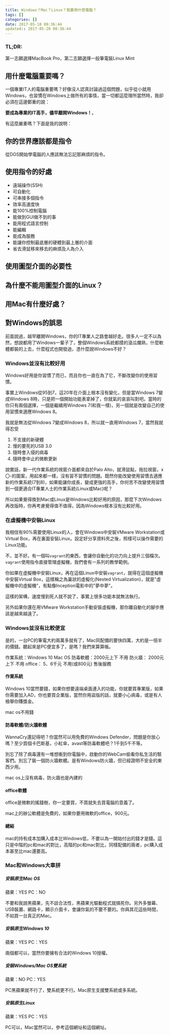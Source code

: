 ```yaml
---
title: Windows？Mac？Linux？我要用什麼電腦？
tags: []
categories: []
date: 2017-05-18 00:36:44
updated:: 2017-05-20 00:36:44
---
```


### TL;DR: 
第一志願選擇MacBook Pro，第二志願選擇一般筆電裝Linux Mint

## 用什麼電腦重要嗎？

一個專業IT人的電腦重要嗎？好像沒人認真討論過這個問題，似乎從小就用Windows，也習慣在Windows上做所有的事情，當一切都這麼理所當然時，我卻必須在這邊鄭重的說：

 **要成為專業的IT高手，儘早離開Windows！**。

有這麼嚴重嗎？下面是我的說明：

<!--more-->

## 你的世界應該都是指令

從DOS開始學電腦的人應該無法忘記那麻煩的指令。

## 使用指令的好處

* 遠端操作(SSH)
* 可自動化
* 可串接多個指令
* 效率高速度快
* 能100%控制電腦
* 能做到GUI做不到的事
* 能用程式語言控制
* 能編輯
* 能成為服務
* 能讓你控制最底層的硬體到最上層的介面
* 省去滑鼠移來移去的麻煩及人為介入

## 使用圖型介面的必要性

## 為什麼不能用圖型介面的Linux？

## 用Mac有什麼好處？

##  對Windows的誤思

前面說過，越早離開Windows，你的IT專業人之路會越好走。很多人一定不以為然，想說都用了Windows一輩子了，整個Windows系統都摸的滾瓜爛熟，什麼軟體都裝的上去，什麼程式也開發過，憑什麼說Windows不好？

### Windows並沒有比較好用

Windows好用是你習慣了而已，而且你也一直在為了它，不斷改變你的使用習慣。

事實上Windows從95到7，這20年在介面上根本沒有變化，但是當Windows 7變成Windows 8時，只是把一個開始功能表拿掉了，你就氣的哀哀叫對吧。當時的你只有兩個選擇，一個是繼續用Windows 7(和我一樣)，另一個就是改變自己的使用習慣來適應Windows 8。

我就是無法從Windows 7變成Windows 8，所以就一直用Windows 7，當然我就得忍受

1. 不支援的新硬體
2. 慢的要死的USB 3.0
3. 隨時會入侵的病毒
4. 隨時會中止的微軟更新

說實話，新一代作業系統的視窗介面都來自於Palo Alto，就滑鼠點，拖拉視窗，x〇-的圖案，用起來都一樣，沒有習不習慣的問題。既然你能改變使用習慣去適應新的作業系統(7到8)，如果能讓你成長，變成更強的高手，你何苦不改變使用習慣到一個更適合IT專業人士的作業系統(Linux或Mac)呢？

所以如果覺得換到Mac或Linux是Windows比較好用的原因，那麼下次Windows再改版時，你再考慮覺得值不值得，因為Windows根本沒有比較好用。

### 在虛擬機中安裝Linux

我相信有90%需要使用Linux的人，會在Windows中安裝VMware Workstation或Virtual Box，再在裏面安裝Linux。設定好分享資料夾之後，照樣可以操作需要的Linux功能。

不，並不好。有一個叫`vagrant`的東西，會讓你自動化的功力向上提升三個檔次。`vagrant`使用指令直接管理虛擬機，我們會有一系列的教學範例。

你如果在虛擬機中安裝Linux，再在這個Linux中安裝`vagrant`，就得在這個虛擬機中安裝Virtual Box，這樣稱之為巢狀的虛擬化(Nested Virtualization)，就是"虛擬機中的虛擬機"，有點像Inception電影中的"夢中夢"。

這樣的架構，速度慢到死人就不說了，事實上很多功能本就無法執行。

另外如果你還在用VMware Workstation手動安裝虛擬機，那你離自動化的腳步應該是越來越遠了。

### Windows並沒有比較便宜

是的，一台PC的筆電大約兩萬多就有了，Mac同配備的要快四萬，大約是一倍半的價錢。聽起來是PC便宜多了，是嗎？我們來算算帳。

作業系統：Windows 10 				Mac OS
防毒軟體：2000元上下		  		不用
防火牆：	2000元上下					不用
office：		5、6千元						不用(或800元)
售後服務	

#### 作業系統

Windows 10當然要錢，如果你想要遠端桌面連入的功能，你就要買專業版，如果你需要加入AD，你也要買企業版，當然你用盜版的話，就要小心病毒，或是有人檢舉你賺獎金。

mac os不用錢

#### 防毒軟體/防火牆軟體

WannaCry還記得吧？你當然可以用免費的Windows Defender，問題是你放心嗎？至少買個卡巴斯基，小紅傘，avast等防毒軟體吧？1千到5千不等。

別忘了除了病毒還有一堆想衝到你電腦中，啟動你的WebCam偷看你私生活的駭客們。別忘了裝一個防火牆軟體。是有Windows防火牆，但已經證明不安全的東西少用。

mac os上沒有病毒，防火牆也是內建的
                  
#### office軟體

office是微軟的搖錢樹，你一定要買，不買就失去買電腦的意義了。

mac上的辦公軟體是免費的，如果你要用微軟的office，900元。

#### 總結

mac的持有成本加購入成本比Windows低，不要以為一開始付出的錢才是錢。這只是中階的pc和mac的對比，高階的pc和mac對比，同樣配備的兩者，pc購入成本甚至比mac還要高。

### Mac和Windows大車拼

##### 安裝原生Mac OS

蘋果：YES
PC：NO

不要和我說黑蘋果，先不談合法性，黑蘋果光驅動程式就搞死你。另外多螢幕、USB裝置、網路卡，顯示介面卡，會讓你氣的不要不要的。你與其花這些時間，不如買一台真正的Mac。

##### 安裝原生Windows 10

蘋果：YES
PC：YES

兩個都可以，當然你要擁有合法的Windows 10授權。

##### 安裝Windows/Mac OS雙系統

蘋果：NO
PC：YES

PC黑蘋果就不行了，雙系統更不行。Mac原生支援雙系統或多系統。

#####  安裝原生Linux

蘋果：YES
PC：YES


PC可以，Mac當然可以，參考這個網址和這個網址。







